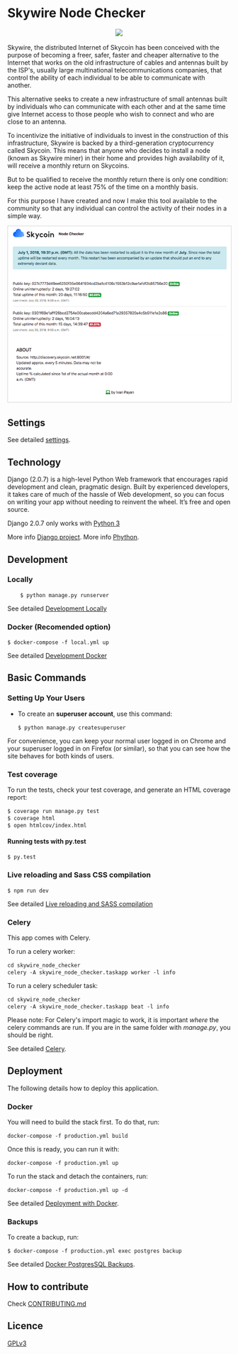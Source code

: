 Skywire Node Checker
==================

<p align="center">
<img src="https://www.skycoin.net/static/media/logo.d3da7a19.svg" width="200">
</p>

Skywire, the distributed Internet of Skycoin has been conceived with the purpose of becoming a freer, safer, faster and cheaper alternative to the Internet that works on the old infrastructure of cables and antennas built by the ISP's, usually large multinational telecommunications companies, that control the ability of each individual to be able to communicate with another.

This alternative seeks to create a new infrastructure of small antennas built by individuals who can communicate with each other and at the same time give Internet access to those people who wish to connect and who are close to an antenna.

To incentivize the initiative of individuals to invest in the construction of this infrastructure, Skywire is backed by a third-generation cryptocurrency called Skycoin. This means that anyone who decides to install a node (known as Skywire miner) in their home and provides high availability of it, will receive a monthly return on Skycoins.

But to be qualified to receive the monthly return there is only one condition: keep the active node at least 75% of the time on a monthly basis.

For this purpose I have created and now I make this tool available to the community so that any individual can control the activity of their nodes in a simple way.

<p align="center">
<img src="/docs/skywire_node_checker.png" width="900" style="border: 1px solid lightgrey">
</p>

Settings
--------

See detailed [settings](docs/settings.md).

Technology
----------

Django (2.0.7) is a high-level Python Web framework that encourages rapid development and clean, pragmatic design.
Built by experienced developers, it takes care of much of the hassle of Web development,
so you can focus on writing your app without needing to reinvent the wheel. It’s free and open source.

Django 2.0.7 only works with [Python 3](https://www.python.org/downloads/)

More info [Django project](https://docs.djangoproject.com/).
More info [Phython](https://www.python.org/).

Development
----------
### Locally

        $ python manage.py runserver

See detailed [Development Locally](docs/developing-locally.md)

### Docker (Recomended option)

    $ docker-compose -f local.yml up
   
See detailed [Development Docker](docs/developing-locally-docker.md)

Basic Commands
--------------

### Setting Up Your Users

-   To create an **superuser account**, use this command:

        $ python manage.py createsuperuser

For convenience, you can keep your normal user logged in on Chrome and
your superuser logged in on Firefox (or similar), so that you can see
how the site behaves for both kinds of users.

### Test coverage

To run the tests, check your test coverage, and generate an HTML
coverage report:

    $ coverage run manage.py test
    $ coverage html
    $ open htmlcov/index.html

#### Running tests with py.test

    $ py.test

### Live reloading and Sass CSS compilation

    $ npm run dev

See detailed [Live reloading and SASS compilation](docs/live-reloading-and-sass-compilation.md)

### Celery

This app comes with Celery.

To run a celery worker:

``` {.sourceCode .bash}
cd skywire_node_checker
celery -A skywire_node_checker.taskapp worker -l info
```

To run a celery scheduler task:
``` {.sourceCode .bash}
cd skywire_node_checker
celery -A skywire_node_checker.taskapp beat -l info
```

Please note: For Celery's import magic to work, it is important *where*
the celery commands are run. If you are in the same folder with
*manage.py*, you should be right.

See detailed [Celery](docs/installing_celery.md).

Deployment
----------

The following details how to deploy this application.

### Docker

You will need to build the stack first. To do that, run:

    docker-compose -f production.yml build

Once this is ready, you can run it with:

    docker-compose -f production.yml up

To run the stack and detach the containers, run:

    docker-compose -f production.yml up -d

See detailed [Deployment with Docker](docs/deployment-with-docker.md).


### Backups


To create a backup, run:

    $ docker-compose -f production.yml exec postgres backup

See detailed [Docker PostgresSQL Backups](docs/docker-postgres-backups.md).

How to contribute
----------
 
Check [CONTRIBUTING.md](docs/CONTRIBUTING.md)


Licence
----------

[GPLv3](LICENCE)
